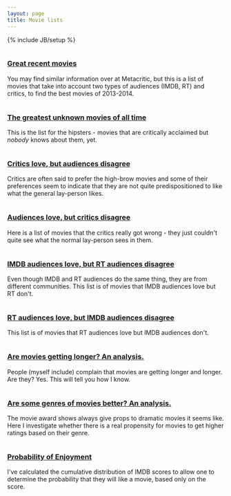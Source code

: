 ```yaml
---
layout: page
title: Movie lists
---
```

{% include JB/setup %}

<div class="row">
<div class="col-md-4 portfolio-item">
<a href="recent.html">
<img class="img-responsive" src="http://www.audiodrums.com/audio/2012/08/Best.jpg" alt="">
</a>
<h3>
<a href="recent.html"><strong>Great</strong> recent movies</a>
</h3>
<p>You may find similar information over at Metacritic, but this is a list of movies that take into account two types of audiences (IMDB, RT) and critics, to find the best movies of 2013-2014.</p>
</div>
<div class="col-md-4 portfolio-item">
<a href="http://www.deviantart.com/morelikethis/413710871">
<img class="img-responsive" src="http://fc00.deviantart.net/fs71/i/2013/319/b/5/wallpaper_hipster_by_missmonsterhigh-d6ub9cn.jpg" alt="">
</a>
<h3>
<a href="underated.html">The greatest <strong>unknown</strong> movies of all time</a>
</h3>
<p>This is the list for the hipsters - movies that are critically acclaimed but <i>nobody</i> knows about them, yet.</p>
</div>
<div class="col-md-4 portfolio-item">
<a href="#">
<img class="img-responsive" src="http://ingeniusprep.com/blog/wp-content/uploads/2014/07/muppet-critics.jpg" alt="">
</a>
<h3>
<a href="critics_love_aud_hate.html"><strong>Critics love</strong>, but audiences disagree</a>
</h3>
<p>Critics are often said to prefer the high-brow movies and some of their preferences seem to indicate that they are not quite predispositioned to like what the general lay-person likes.</p>
</div>
</div>
<!-- /.row -->

<!-- Projects Row -->
<div class="row">
<div class="col-md-4 portfolio-item">
<a href="#">
<img class="img-responsive" src="https://socialsteve.files.wordpress.com/2010/11/audience.jpg" alt="">
</a>
<h3>
<a href="critics_hate_aud_love.html"><strong>Audiences love</strong>, but critics disagree</a>
</h3>
<p>Here is a list of movies that the critics really got wrong - they just couldn't quite see what the normal lay-person sees in them.</p>
</div>
<div class="col-md-4 portfolio-item">
<a href="#">
<img class="img-responsive" src="https://pbs.twimg.com/profile_images/1980473583/imdblogo.jpg" alt="">
</a>
<h3>
<a href="imdb_rt.html">IMDB audiences love, but RT audiences disagree</a>
</h3>
<p>Even though IMDB and RT audiences do the same thing, they are from different communities. This list is of movies that IMDB audiences love but RT don't.</p>
</div>
<div class="col-md-4 portfolio-item">
<a href="#">
<img class="img-responsive" src="http://www.stealingshare.com/wp-content/uploads/2014/10/Rotten_Tomatoes_logo.png" alt="">
</a>
<h3>
<a href="rt_imdb.html">RT audiences love, but IMDB audiences disagree</a>
</h3>
<p> This list is of movies that RT audiences love but IMDB audiences don't.</p>
</div>
</div>

<!-- Projects Row -->
<div class="row">
<div class="col-md-4 portfolio-item">
<a href="#">
<img class="img-responsive" src="http://blogs.uoregon.edu/atownegateway/files/2012/09/Movie_Reel_2-231h174.jpg" alt="">
</a>
<h3>
<a href="http://zwordpress.duckdns.org/2014/09/are-movies-getting-longer-a-history-of-the-length-of-a-cinema-experience/">Are movies getting longer? An analysis.</a>
</h3>
<p>People (myself include) complain that movies are getting longer and longer. Are they? Yes. This will tell you how I know.</p>
</div>
<div class="col-md-4 portfolio-item">
<a href="#">
<img class="img-responsive" src="http://indiereader.com/publishingservices/wp-content/uploads/2014/04/genre.jpg" alt="">
</a>
<h3>
<a href="genre.html">Are some genres of movies better? An analysis.</a>
</h3>
<p>The movie award shows always give props to dramatic movies it seems like. Here I investigate whether there is a real propensity for movies to get higher ratings based on their genre.</p>
</div>
<div class="col-md-4 portfolio-item">
<a href="#">
<img class="img-responsive" src="http://img1.etsystatic.com/il_fullxfull.265080329.jpg" alt="">
</a>
<h3>
<a href="probability.html">Probability of Enjoyment</a>
</h3>
<p>I've calculated the cumulative distribution of IMDB scores to allow one to determine the probability that they will like a movie, based only on the score.</p>
</div>
</div>
<!-- /.row -->